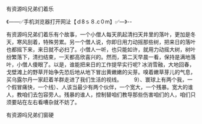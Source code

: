 有资源吗兄弟们着乐

《——✅手机浏览器打开网沚【ｄ8ｓ８.c０m】✅—》--

有资源吗兄弟们着乐有个故事，一个小僧人每天夙起清扫天井里的落叶，更加是冬天，寒风刮着，特殊劳累。另一个僧人说，你即日用力动摇那些树，把来日的落叶也都摇下来，来日就不必扫了。小僧人一听，也只能如许，就用力动摇大树，树叶纷繁落下，清扫结束，一天都高欣喜兴的。然而，第二天早晨一看，保持是满地落叶，小僧人傻眼了。以是，谁能把来日的工作提早实行呢?
冰消雪融，大地回春，戈壁滩上的野草开始争先恐后地从地下冒出黄嫩嫩的尖芽。嗅着嫩草芽儿的气息，买乌露尔丹一家赶着羊群走进了我们生活的视线。
　　9）、寰球上有两个我，一个假冒痛快，一个线）、人该当最少有两个伙伴，一个宽大，一个残暴。宽大的谁人，教咱们去包容旁人。残暴的谁人，控制替咱们教导那些伤害咱们的人，咱们只须要站在左右看嘈杂就不妨了。





有资源吗兄弟们窗硬
